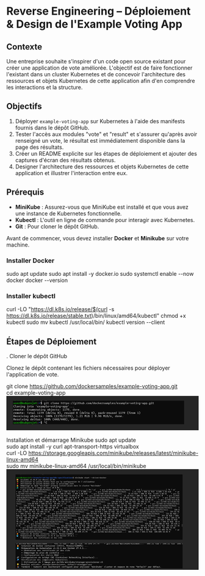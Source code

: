# Reverse Engineering – Déploiement & Design de l'Example Voting App

## Contexte

Une entreprise souhaite s'inspirer d'un code open source existant pour créer une application de vote améliorée. L'objectif est de faire fonctionner l'existant dans un cluster Kubernetes et de concevoir l'architecture des ressources et objets Kubernetes de cette application afin d'en comprendre les interactions et la structure.

## Objectifs

1. Déployer `example-voting-app` sur Kubernetes à l'aide des manifests fournis dans le dépôt GitHub.
2. Tester l'accès aux modules "vote" et "result" et s'assurer qu'après avoir renseigné un vote, le résultat est immédiatement disponible dans la page des résultats.
3. Créer un README explicite sur les étapes de déploiement et ajouter des captures d'écran des résultats obtenus.
4. Designer l'architecture des ressources et objets Kubernetes de cette application et illustrer l'interaction entre eux.

## Prérequis

- **MiniKube** : Assurez-vous que MiniKube est installé et que vous avez une instance de Kubernetes fonctionnelle.
- **Kubectl** : L'outil en ligne de commande pour interagir avec Kubernetes.
- **Git** : Pour cloner le dépôt GitHub.

Avant de commencer, vous devez installer **Docker** et **Minikube** sur votre machine.

###  Installer Docker


sudo apt update
sudo apt install -y docker.io
sudo systemctl enable --now docker
docker --version


###  Installer kubectl
curl -LO "https://dl.k8s.io/release/$(curl -s https://dl.k8s.io/release/stable.txt)/bin/linux/amd64/kubectl"
chmod +x kubectl
sudo mv kubectl /usr/local/bin/
kubectl version --client

## Étapes de Déploiement

. Cloner le dépôt GitHub

Clonez le dépôt contenant les fichiers nécessaires pour déployer l'application de vote.


git clone https://github.com/dockersamples/example-voting-app.git<br>
cd example-voting-app<br>
![Texte alternatif](Image/Gitclone.png)

Installation et démarrage Minikube
sudo apt update<br>
sudo apt install -y curl apt-transport-https virtualbox<br>
curl -LO https://storage.googleapis.com/minikube/releases/latest/minikube-linux-amd64<br>
sudo mv minikube-linux-amd64 /usr/local/bin/minikube<br>
![Texte alternatif](Image/demarrerminikub.png)



